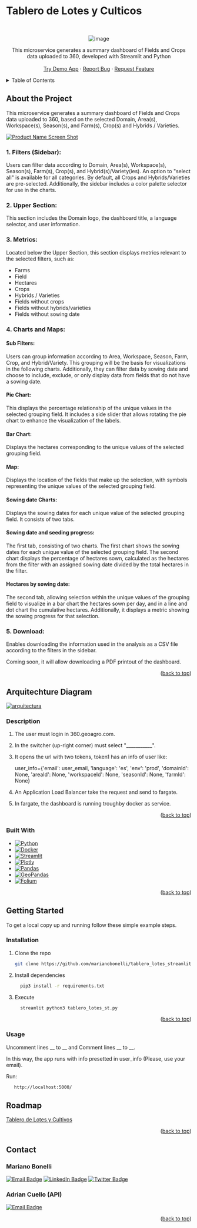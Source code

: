 # Tablero de Lotes y Culticos

<!-- Improved compatibility of back to top link: See: https://github.com/othneildrew/Best-README-Template/pull/73 -->
<a name="readme-top"></a>

<!-- PROJECT LOGO -->
<br />
<div align="center">

![image](assets/GeoAgro.png)

  </a>

  <p align="center">
      This microservice generates a summary dashboard of Fields and Crops data uploaded to 360, developed with Streamlit and Python <br />
    <br />
    <a href="https://tablerolotesapp.streamlit.app/">Try Demo App</a>
    ·
    <a href="https://geoagro1.atlassian.net/servicedesk/customer/portal/5">Report Bug</a>
    ·
    <a href="https://geoagro1.atlassian.net/servicedesk/customer/portal/5">Request Feature</a>
    <br />
  </p>
</div>


<!-- TABLE OF CONTENTS -->
<details>
  <summary>Table of Contents</summary>
  <ol>
    <li>
      <a href="#about-the-project">About The Project</a>
      <ul>
        <li><a href="#built-with">Built With</a></li>
        <li><a href="#arquitechture-diagram">Arquitechture-Diagram</a></li>
      </ul>
    </li>
    <li>
      <a href="#getting-started">Getting Started</a>
      <ul>
        <li><a href="#installation">Installation</a></li>
        <li><a href="#usage">Usage</a></li>
      </ul>
    </li>
    <li><a href="#roadmap">Roadmap</a></li>
    <li><a href="#contact">Contact</a></li>
  </ol>
</details>



<!-- ABOUT THE PROJECT -->

## About the Project

This microservice generates a summary dashboard of Fields and Crops data uploaded to 360, based on the selected Domain, Area(s), Workspace(s), Season(s), and Farm(s), Crop(s) and Hybrids / Varieties.

[![Product Name Screen Shot][product-screenshot]](assets/Tablero.png)

### 1. Filters (Sidebar):
Users can filter data according to Domain, Area(s), Workspace(s), Season(s), Farm(s), Crop(s), and Hybrid(s)/Variety(ies). An option to "select all" is available for all categories. By default, all Crops and Hybrids/Varieties are pre-selected. Additionally, the sidebar includes a color palette selector for use in the charts.

### 2. Upper Section:
This section includes the Domain logo, the dashboard title, a language selector, and user information.

### 3. Metrics:
Located below the Upper Section, this section displays metrics relevant to the selected filters, such as:

* Farms
* Field
* Hectares
* Crops
* Hybrids / Varieties
* Fields without crops
* Fields without hybrids/varieties
* Fields without sowing date

### 4. Charts and Maps:

#### Sub Filters:

Users can group information according to Area, Workspace, Season, Farm, Crop, and Hybrid/Variety. This grouping will be the basis for visualizations in the following charts. Additionally, they can filter data by sowing date and choose to include, exclude, or only display data from fields that do not have a sowing date.

#### Pie Chart:

This displays the percentage relationship of the unique values in the selected grouping field. It includes a side slider that allows rotating the pie chart to enhance the visualization of the labels.

#### Bar Chart:

Displays the hectares corresponding to the unique values of the selected grouping field.

#### Map:

Displays the location of the fields that make up the selection, with symbols representing the unique values of the selected grouping field.

#### Sowing date Charts:

Displays the sowing dates for each unique value of the selected grouping field. It consists of two tabs.

#### Sowing date and seeding progress:

The first tab, consisting of two charts. The first chart shows the sowing dates for each unique value of the selected grouping field. The second chart displays the percentage of hectares sown, calculated as the hectares from the filter with an assigned sowing date divided by the total hectares in the filter.

#### Hectares by sowing date:

The second tab, allowing selection within the unique values of the grouping field to visualize in a bar chart the hectares sown per day, and in a line and dot chart the cumulative hectares. Additionally, it displays a metric showing the sowing progress for that selection.

### 5. Download:

Enables downloading the information used in the analysis as a CSV file according to the filters in the sidebar.

Coming soon, it will allow downloading a PDF printout of the dashboard.

<p align="right">(<a href="#readme-top">back to top</a>)</p>

## Arquitechture Diagram 

[![arquitectura][arquitectura]](assets/arquitectura.png)

### Description

   
1. The user must login in 360.geoagro.com.

2. In the switcher (up-right corner) must select "___________".

3. It opens the url with two tokens, token1 has an info of user like:
   
     user_info={'email': user_email, 'language': 'es', 'env': 'prod', 'domainId': None, 'areaId': None,   'workspaceId': None, 'seasonId': None, 'farmId': None}

4. An Application Load Balancer take the request and send to fargate.
  
5. In fargate, the dashboard is running troughby docker as service.
   


<p align="right">(<a href="#readme-top">back to top</a>)</p>

### Built With
* [![Python][Python.org]][Python-url]
* [![Docker][docker]][docker-url]
* [![Streamlit][streamlit]][streamlit-url]
* [![Plotly][plotly]][plotly-url]
* [![Pandas][pandas]][pandas-url]
* [![GeoPandas][geopandas]][geopandas-url]
* [![Folium][folium]][folium-url]

<p align="right">(<a href="#readme-top">back to top</a>)</p>

<!-- GETTING STARTED -->
## Getting Started

To get a local copy up and running follow these simple example steps.

### Installation

1. Clone the repo
   ```sh
   git clone https://github.com/marianobonelli/tablero_lotes_streamlit.git
   ```
2. Install dependencies
   ```sh
     pip3 install -r requirements.txt
   ```
3. Execute
   ```sh
     streamlit python3 tablero_lotes_st.py 
   ```

<p align="right">(<a href="#readme-top">back to top</a>)</p>


### Usage

Uncomment lines __ to __ and Comment lines __ to __.

In this way, the app runs with info presetted in user_info (Please, use your email).

Run:
 ```sh
    http://localhost:5000/
 ```
  
<!-- ROADMAP -->
## Roadmap

<a href="https://docs.google.com/document/d/19VhJlm70Q17YGFvpXy7lmjpxVoGL94f7krxuTHCWmGE/edit?usp=sharing">
  Tablero de Lotes y Cultivos
</a>

<p align="right">(<a href="#readme-top">back to top</a>)</p>

<!-- CONTACT -->
## Contact

### Mariano Bonelli

[![Email Badge](https://img.shields.io/badge/-mbonelli@geoagro.com-gray?style=flat&logo=gmail&logoColor=white)](mailto:mbonelli@geoagro.com?subject=[GitHub]tablero_lotes_cultivos)
[![LinkedIn Badge](https://img.shields.io/badge/-marianobonelli-gray?style=flat&logo=linkedin&logoColor=white)](https://www.linkedin.com/in/mariano-francisco-bonelli/)
[![Twitter Badge](https://img.shields.io/badge/-marianobonelli-gray?logo=x&logoColor=white)](https://twitter.com/marianobonelli)


### Adrian Cuello (API)

[![Email Badge](https://img.shields.io/badge/-acuello@geoagro.com-gray?style=flat&logo=gmail&logoColor=white)](mailto:acuello@geoagro.com?subject=[GitHub]tablero_lotes_cultivos)

<p align="right">(<a href="#readme-top">back to top</a>)</p>


<!-- MARKDOWN LINKS & IMAGES -->
<!-- https://www.markdownguide.org/basic-syntax/#reference-style-links -->
[product-screenshot]: assets/Tablero.png

[arquitectura]: assets/arquitectura.png

[Python.org]: https://img.shields.io/badge/Python-3670A0?style=for-the-badge&logo=python&logoColor=ffdd54
[Python-url]: https://python.org/

[streamlit]: https://img.shields.io/badge/Streamlit-FF4B4B?style=for-the-badge&logo=streamlit&logoColor=white
[streamlit-url]: https://docs.streamlit.io/

[docker]: https://img.shields.io/badge/Docker-2496ED?style=for-the-badge&logo=docker&logoColor=white
[docker-url]: https://www.docker.com/

[plotly]: https://img.shields.io/badge/Plotly-3F4F75?style=for-the-badge&logo=plotly&logoColor=white
[plotly-url]: https://plotly.com/python/

[pandas]: https://img.shields.io/badge/Pandas-150458?style=for-the-badge&logo=pandas&logoColor=white
[pandas-url]: https://pandas.pydata.org/

[geopandas]: https://img.shields.io/badge/GeoPandas-119DFF?style=for-the-badge&logo=geopandas&logoColor=white
[geopandas-url]: https://geopandas.org/

[folium]: https://img.shields.io/badge/Folium-77B829?style=for-the-badge&logo=folium&logoColor=white
[folium-url]: https://python-visualization.github.io/folium/